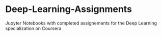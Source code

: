 # Deep-Learning-Assignments
Jupyter Notebooks with completed assignements for the Deep Learning specialization on Coursera
